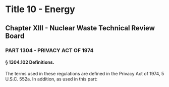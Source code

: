 
# Title 10 - Energy
## Chapter XIII - Nuclear Waste Technical Review Board
### PART 1304 - PRIVACY ACT OF 1974
#### § 1304.102 Definitions.

The terms used in these regulations are defined in the Privacy Act of 1974, 5 U.S.C. 552a. In addition, as used in this part:
